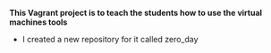 **This Vagrant project is to teach the students how to use the virtual machines tools**
* I created a new repository for it called zero_day
